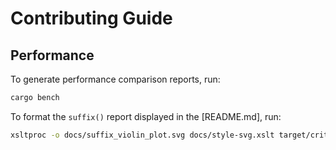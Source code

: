 # Contributing Guide

## Performance

To generate performance comparison reports, run:

```bash
cargo bench
```

To format the `suffix()` report displayed in the [README.md], run:

```bash
xsltproc -o docs/suffix_violin_plot.svg docs/style-svg.xslt target/criterion/suffix/report/violin.svg
```
